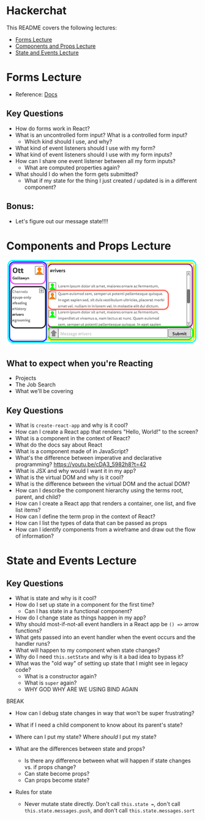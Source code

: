 # Hackerchat

This README covers the following lectures:
* [Forms Lecture](#forms-lecture)
* [Components and Props Lecture](#components-and-props-lecture)
* [State and Events Lecture](#state-and-events-lecture)

# Forms Lecture

* Reference: [Docs](https://reactjs.org/docs/forms.html)

## Key Questions
* How do forms work in React?
* What is an uncontrolled form input? What is a controlled form input?
  * Which kind should I use, and why?
* What kind of event listeners should I use with my form?
* What kind of event listeners should I use with my form inputs?
* How can I share one event listener between all my form inputs?
  * What are computed properties again?
* What should I do when the form gets submitted?
  * What if my state for the thing I just created / updated is in a different component?

## Bonus:
* Let's figure out our message state!!!!

# Components and Props Lecture

![Ott wireframe](wireframe-mock.png)

## What to expect when you're Reacting
* Projects
* The Job Search
* What we'll be covering

## Key Questions
* What is `create-react-app` and why is it cool?
* How can I create a React app that renders "Hello, World!" to the screen?
* What is a component in the context of React?
* What do the docs say about React
* What is a component made of in JavaScript?
* What's the difference between imperative and declarative programming?
    https://youtu.be/cDA3_5982h8?t=42
* What is JSX and why would I want it in my app?
* What is the virtual DOM and why is it cool?
* What is the difference between the virtual DOM and the actual DOM?
* How can I describe the component hierarchy using the terms root, parent, and child?
* How can I create a React app that renders a container, one list, and five list items?
* How can I define the term prop in the context of React?
* How can I list the types of data that can be passed as props
* How can I identify components from a wireframe and draw out the flow of information?

# State and Events Lecture

## Key Questions
* What is state and why is it cool?
* How do I set up state in a component for the first time?
  * Can I has state in a functional component?
* How do I change state as things happen in my app?
* Why should most-if-not-all event handlers in a React app be `() =>` arrow functions?
* What gets passed into an event handler when the event occurs and the handler runs?
* What will happen to my component when state changes?
* Why do I need `this.setState` and why is it a bad idea to bypass it?
* What was the "old way" of setting up state that I might see in legacy code?
  * What is a constructor again?
  * What is `super` again?
  * WHY GOD WHY ARE WE USING BIND AGAIN

BREAK

* How can I debug state changes in way that won't be super frustrating?
* What if I need a child component to know about its parent's state?
* Where can I put my state? Where _should_ I put my state?
* What are the differences between state and props?
  * Is there any difference between what will happen if state changes vs. if props change?
  * Can state become props?
  * Can props become state?

* Rules for state
  * Never mutate state directly. Don't call `this.state =`, don't call `this.state.messages.push`, and don't call `this.state.messages.sort`
